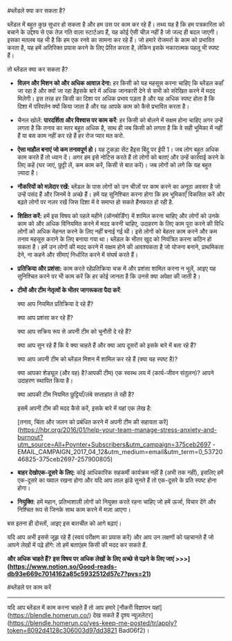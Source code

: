 #ब्लेंडले क्या कर सकता है?

ब्लेंडल में बहुत कुछ सुधार हो सकता है और हम उस पर काम कर रहे हैं। तथ्य यह है कि हम पत्रकारिता को बचाने के उद्देश्य से एक तेज़ गति वाला स्टार्टअप हैं, यह कोई ऐसी चीज़ नहीं है जो जल्द ही बदल जाएगी। इसका मतलब यह भी है कि हम एक रनवे का सामना कर रहे हैं। जो हमारे रोजमर्रा के काम को प्रभावित करता है, यह हमें अतिरिक्त प्रयास करने के लिए प्रेरित करता है, लेकिन इसके नकारात्मक पहलू भी स्पष्ट हैं।

तो ब्लेंडल क्या कर सकता है?

- **विज़न और मिशन को और अधिक आवाज़ देना:** हर किसी को यह महसूस करना चाहिए कि ब्लेंडल कहाँ जा रहा है और क्यों जा रहा हैइसके बारे में अधिक जानकारी देने से सभी को संरेखित करने में मदद मिलेगी। इस तरह हर किसी का दिशा पर अधिक प्रभाव पड़ता है और यह अधिक स्पष्ट होता है कि दिशा में परिवर्तन क्यों किया जाता है और यह आपके काम को कैसे प्रभावित करता है।
- चैनल खोलें: **पारदर्शिता और विश्वास पर काम करें**: हर किसी को बोलने में सक्षम होना चाहिए अगर उन्हें लगता है कि तनाव का स्तर बहुत अधिक है, साथ ही जब किसी को लगता है कि वे सही भूमिका में नहीं हैं या बस काम नहीं कर रहे हैं हर रोज प्यार मत करो.
- **ऐसा माहौल बनाएं जो कम तनावपूर्ण हो।** यह टुकड़ा सेंट हैइस बिंदु पर ईपी 1। जब लोग बहुत अधिक काम करते हैं तो ध्यान दें। अगर हम इसे नोटिस करते हैं तो लोगों को बताएं और उन्हें कार्रवाई करने के लिए कहें (घर जाएं, छुट्टी लें, कम काम करें, किसी से बात करें)। जब लोगों को लगे कि यह बहुत ज़्यादा है।
- **नौकरियों को मज़ेदार रखें:** ब्लेंडल के पास लोगों को उन चीज़ों पर काम करने का अनूठा अवसर है जो उन्हें पसंद हैं और जिनमें वे अच्छे हैं। हमें यह सुनिश्चित करना होगा कि हम भूमिकाएँ विकसित करें और बढ़ते लोगों पर नज़र रखें जिस दिशा में वे समाप्त हो सकते हैंनफरत हो रही है.
- **शिक्षित करें:** हमें इस विषय को पहले महीने (ऑनबोर्डिंग) में शामिल करना चाहिए और लोगों को उनके काम को और अधिक विनियमित करने में मदद करनी चाहिए, उदाहरण के लिए काम पूरा करने की विधि लोगों को अधिक मेहनत करने के लिए नहीं बनाई गई थी। इसे लोगों को बेहतर काम करने और कम तनाव महसूस कराने के लिए बनाया गया था। ब्लेंडल के भीतर खुद को नियंत्रित करना कठिन हो सकता है। हमें उन लोगों की मदद करने में सक्षम होने की आवश्यकता है जो योजना बनाने, प्राथमिकता देने, ना कहने और सीमाएं निर्धारित करने में संघर्ष करते हैं।
- **प्रतिक्रिया और प्रशंसा:** काम करते रहेंप्रतिक्रिया चक्र में और प्रशंसा शामिल करना न भूलें, आइए यह सुनिश्चित करने पर भी काम करें कि हर कोई जानता है कि उनसे क्या अपेक्षा की जाती है।
- **टीमों और टीम नेतृत्वों के भीतर जागरूकता पैदा करें**:
    
    क्या आप नियमित प्रतिक्रिया दे रहे हैं?
    
    क्या आप प्रशंसा कर रहे हैं?
    
    क्या आप सक्रिय रूप से अपनी टीम को चुनौती दे रहे हैं?
    
    क्या आप सुन रहे हैं कि वे क्या चाहते हैं और क्या आप दूसरों को इसके बारे में बता रहे हैं?
    
    क्या आप अपनी टीम को ब्लेंडल मिशन में शामिल कर रहे हैं (क्या यह स्पष्ट है)?
    
    क्या आपका शेड्यूल (और वह) है?आपकी टीम) एक स्वस्थ लय में (कार्य-जीवन संतुलन)? आपने उदाहरण स्थापित किया है।
    
    क्या आपकी टीम नियमित छुट्टियाँ/लंबे सप्ताहांत ले रही है?
    
    इसमें अपनी टीम की मदद कैसे करें, इसके बारे में यहां एक लेख है:
    
    [तनाव, चिंता और जलन को प्रबंधित करने में अपनी टीम की सहायता करें](https://hbr.org/2016/01/help-your-team-manage-stress-anxiety-and-burnout?utm_source=All+Poynter+Subscribers&utm_campaign=375ceb2697 -EMAIL_CAMPAIGN_2017_04_12&utm_medium=email&utm_term=0_5372046825-375ceb2697-257900805)
    
- **बाहर देखोएक-दूसरे के लिए:** कोई आधिकारिक सहकर्मी कार्यक्रम नहीं है (अभी तक नहीं), इसलिए हमें एक-दूसरे का ख्याल रखना होगा और यदि आप लाल झंडे सुनते हैं तो एक-दूसरे के प्रति स्पष्ट होना होगा।
- **नियुक्ति**: हमें महान, प्रतिभाशाली लोगों को नियुक्त करते रहना चाहिए जो हमें ऊर्जा, विचार देंगे और निश्चित रूप से जिनके साथ काम करने में मज़ा आएगा।

बस इतना ही दोस्तों, आइए इस बातचीत को आगे बढ़ाएं।

यदि आप अभी इससे जूझ रहे हैं (स्वयं परीक्षण का प्रयास करें) और आप उन लक्षणों को पहचानते हैं जो आपने लेखों में पढ़े होंगे: तो हमें बताएंहम किसी की मदद कर सकते हैं.

**और अधिक चाहते हैं? इस विषय पर अधिक लेखों के लिए अच्छे से पढ़ने के लिए जाएं >>>](https://www.notion.so/Good-reads-db93e669c7014162a85c5932512d57c7?pvs=21)**

#ब्लेंडले पर काम करें

---

यदि आप ब्लेंडल में काम करना चाहते हैं तो आप हमारे [नौकरी विज्ञापन यहां] (https://blendle.homerun.co/) देख सकते हैं दृश्य न्यूज़लेटर](https://blendle.homerun.co/yes-keep-me-posted/tr/apply?token=8092d4128c306003d97dd3821 Bad06f2)।